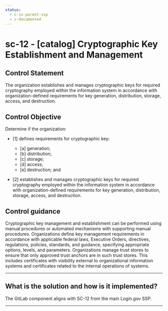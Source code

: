 ```yaml
---
status:
  - c-in-parent-ssp
  - c-documented
---
```


# sc-12 - \[catalog\] Cryptographic Key Establishment and Management

## Control Statement

The organization establishes and manages cryptographic keys for required cryptography employed within the information system in accordance with organization-defined requirements for key generation, distribution, storage, access, and destruction.

## Control Objective

Determine if the organization:

- \[1\] defines requirements for cryptographic key:

  - \[a\] generation;
  - \[b\] distribution;
  - \[c\] storage;
  - \[d\] access;
  - \[e\] destruction; and

- \[2\] establishes and manages cryptographic keys for required cryptography employed within the information system in accordance with organization-defined requirements for key generation, distribution, storage, access, and destruction.

## Control guidance

Cryptographic key management and establishment can be performed using manual procedures or automated mechanisms with supporting manual procedures. Organizations define key management requirements in accordance with applicable federal laws, Executive Orders, directives, regulations, policies, standards, and guidance, specifying appropriate options, levels, and parameters. Organizations manage trust stores to ensure that only approved trust anchors are in such trust stores. This includes certificates with visibility external to organizational information systems and certificates related to the internal operations of systems.

______________________________________________________________________

## What is the solution and how is it implemented?

The GitLab component aligns with SC-12 from the main Login.gov SSP.

______________________________________________________________________
